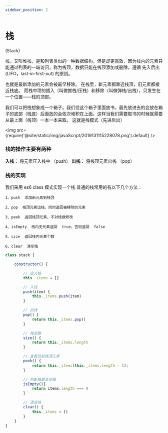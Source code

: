 ```yaml
---
sidebar_position: 2
---
```


# 栈
(Stack)

栈，又叫堆栈，是和列表类似的一种数据结构，但是却更高效，因为栈内的元素只能通过列表的一端访问，称为栈顶，数据只能在栈顶添加或删除，遵循 先入后出(LIFO，last-in-first-out) 的原则。

也就是最新添加的元素会被最早移除。
在栈里，新元素都靠近栈顶，旧元素都接近栈底。
而栈中项的插入（叫做推栈/压栈）和移除（叫做弹栈/出栈），只发生在一个位置——栈的顶部。

我们可以把栈想象成一个箱子。我们往这个箱子里面放书，最先放进去的会放在箱子的底部（栈底）后面放的会依次堆积在上面。这样当我们需要取书的时候就需要从最上面（栈顶）一本一本来取。
这就是栈模式（先进后出）

<img src={require('@site/static/img/javaScript/2019131115228078.png').default} />

### 栈的操作主要有两种

**入栈：** 将元素压入栈中 （push）
**出栈：** 将栈顶元素出栈 （pop）

### 栈的实现

我们采用 es6 class 模式实现一个栈
普通的栈常用的有以下几个方法：

    1、push  添加新元素到栈顶

    2、pop  栈顶元素出栈，同时返回被移除的元素

    3、peek  返回栈顶元素，不对栈做修改

    4、isEmpty  栈内无元素返回  true，否则返回  false

    5、size  返回栈内元素个数

    6、clear  清空栈

```javaScript
class stack {

    constructor() {

        // 定义栈
        this._items = []

        // 入栈
        push(item) {
            this._items.push(item)
        }

        // 出栈
        pop() {
            return this._items.pop()
        }

        // 栈总数
        size() {
            return this._items.length
        }

        // 查看当前栈顶元素
        peek() {
            return this._items[this._items.length - 1];
        }

        // 判断栈是否空栈
        isEmpty(){
            return items.length === 0
        }

        // 清空栈
        clear() {
            this._items = []
        }
    }
}

```
